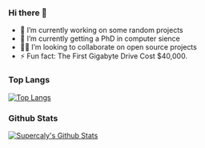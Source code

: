 ### Hi there 👋

- 🔭 I’m currently working on some random projects
- 🌱 I’m currently getting a PhD in computer sience
- 🧑‍💻 I’m looking to collaborate on open source projects
- ⚡ Fun fact: The First Gigabyte Drive Cost $40,000.

### Top Langs

[![Top Langs](https://github-readme-stats.vercel.app/api/top-langs/?username=Supercaly)](https://github.com/Supercaly)

### Github Stats

[![Supercaly's Github Stats](https://github-readme-stats.vercel.app/api?username=Supercaly&count_private=true&theme=default&show_icons=true)](https://github.com/Supercaly)
